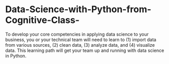 # Data-Science-with-Python-from-Cognitive-Class-
To develop your core competencies in applying data science to your business, you or your technical team will need to learn to (1) import data from various sources, (2) clean data, (3) analyze data, and (4) visualize data. This learning path will get your team up and running with data science in Python.
